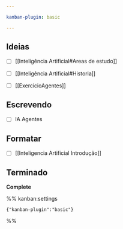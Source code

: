 ```yaml
---

kanban-plugin: basic

---
```


## Ideias

- [ ] [[Inteligência Artificial#Areas de estudo]]
- [ ] [[Inteligência Artificial#Historia]]
- [ ] [[ExercicioAgentes]]


## Escrevendo

- [ ] IA Agentes


## Formatar

- [ ] [[Inteligencia Artificial Introdução]]


## Terminado

**Complete**




%% kanban:settings
```
{"kanban-plugin":"basic"}
```
%%